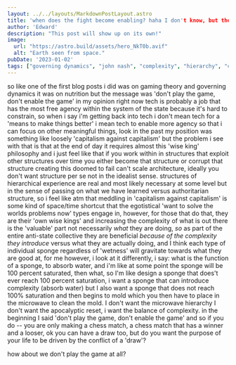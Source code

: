 ```yaml
---
layout: ../../layouts/MarkdownPostLayout.astro
title: 'when does the fight become enabling? haha I don't know, but these are my thoughts'
author: 'Edward'
description: "This post will show up on its own!"
image: 
  url: "https://astro.build/assets/hero_NkT0b.avif"
  alt: "Earth seen from space."
pubDate: '2023-01-02'
tags: ["governing dynamics", "john nash", "complexity", "hierarchy", "corruption"]
---
```

so like one of the first blog posts i did was on gaming theory and governing dynamics it was on nutrition but the message was 'don't play the game, don't enable the game' in my opinion right now tech is probably a job that has the most free agency within the system of the state because it's hard to constrain, so when i say i'm getting back into tech i don't mean tech for a 'means to make things better' i mean tech to enable more agency so that i can focus on other meaningful things, look in the past my position was something like loosely 'capitalism against capitalism' but the problem i see with that is that at the end of day it requires almost this 'wise king' philosophy and i just feel like that if you work within in structures that exploit other structures over time you either become that structure or corrupt that structure creating this doomed to fail can't scale architecture, ideally you don't want structure per se not in the idealist sense. structures of hierarchical experience are real and most likely necessary at some level but in the sense of passing on what we have learned versus authoritarian structure, so i feel like atm that meddling in 'capitalism against capitalism' is some kind of space/time shortcut that the egotistical 'want to solve the worlds problems now' types engage in, however, for those that do that, they are their 'own wise kings' and increasing the complexity of what is out there is the 'valuable' part not necessarily _what_ they are doing, _so_ as part of the entire anti-state collective they are beneficial _because of the complexity they introduce_ versus what they are actually doing, and I think each type of individual sponge regardless of 'wetness' will gravitate towards what they are good at, for me however, i look at it differently, i say: what is the function of a sponge, to absorb water, and i'm like at some point the sponge will be 100 percent saturated, then what, so I'm like design a sponge that does't ever reach 100 percent saturation, i want a sponge that can introduce complexity (absorb water) but I also want a sponge that does not  reach 100% saturation and then begins to mold which you then have to place in the microwave to clean the mold. I don't want the microwave hierarchy I don't want the apocalyptic reset, i want the balance of complexity. in the beginning I said 'don't play the game, don't enable the game' and so if you do -- you are only making a chess match, a chess match that has a winner and a looser, ok you can have a draw too, but do you want the purpose of your life to be driven by the conflict of a 'draw'? 

how about we don't play the game at all?  